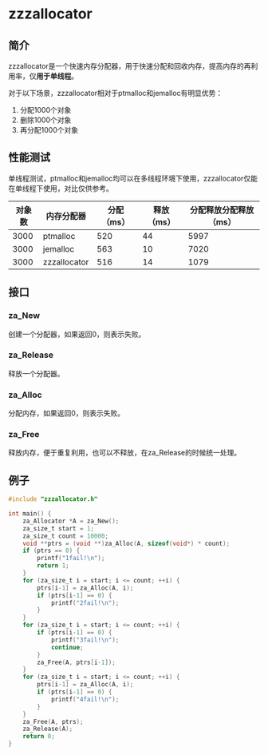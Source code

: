 # zzzallocator
## 简介
zzzallocator是一个快速内存分配器，用于快速分配和回收内存，提高内存的再利用率，仅**用于单线程**。

对于以下场景，zzzallocator相对于ptmalloc和jemalloc有明显优势：

1. 分配1000个对象
2. 删除1000个对象
3. 再分配1000个对象

## 性能测试

单线程测试，ptmalloc和jemalloc均可以在多线程环境下使用，zzzallocator仅能在单线程下使用，对比仅供参考。

| 对象数 | 内存分配器   | 分配（ms） | 释放（ms） | 分配释放分配释放（ms） |
| ------ | ------------ | ---------- | ---------- | ---------------------- |
| 3000   | ptmalloc     | 520        | 44         | 5997                   |
| 3000   | jemalloc     | 563        | 10         | 7020                   |
| 3000   | zzzallocator | 516        | 14         | 1079                   |

## 接口
### za_New
创建一个分配器，如果返回0，则表示失败。

### za_Release
释放一个分配器。

### za_Alloc
分配内存，如果返回0，则表示失败。

### za_Free
释放内存，便于重复利用，也可以不释放，在za_Release的时候统一处理。

## 例子
```c
#include "zzzallocator.h"

int main() {
    za_Allocator *A = za_New();
    za_size_t start = 1;
    za_size_t count = 10000;
    void **ptrs = (void **)za_Alloc(A, sizeof(void*) * count);
    if (ptrs == 0) {
        printf("1fail!\n");
        return 1;
    }
    for (za_size_t i = start; i <= count; ++i) {
        ptrs[i-1] = za_Alloc(A, i);
        if (ptrs[i-1] == 0) {
            printf("2fail!\n");
        }
    }
    for (za_size_t i = start; i <= count; ++i) {
        if (ptrs[i-1] == 0) {
            printf("3fail!\n");
            continue;
        }
        za_Free(A, ptrs[i-1]);
    }
    for (za_size_t i = start; i <= count; ++i) {
        ptrs[i-1] = za_Alloc(A, i);
        if (ptrs[i-1] == 0) {
            printf("4fail!\n");
        }
    }
    za_Free(A, ptrs);
    za_Release(A);
    return 0;
}

```

